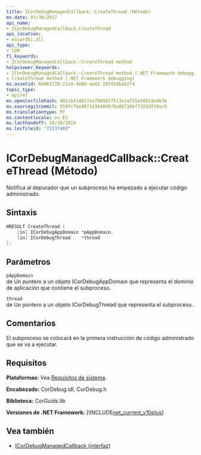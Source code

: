 ```yaml
---
title: ICorDebugManagedCallback::CreateThread (Método)
ms.date: 03/30/2017
api_name:
- ICorDebugManagedCallback.CreateThread
api_location:
- mscordbi.dll
api_type:
- COM
f1_keywords:
- ICorDebugManagedCallback::CreateThread method
helpviewer_keywords:
- ICorDebugManagedCallback::CreateThread method [.NET Framework debugging]
- CreateThread method [.NET Framework debugging]
ms.assetid: 6b961728-21c4-4e8d-ae81-197458be62f4
topic_type:
- apiref
ms.openlocfilehash: 401cb41d8231e78b8657513e1a755a50814e463b
ms.sourcegitcommit: 559fcfbe4871636494870a8b716bf7325df34ac5
ms.translationtype: MT
ms.contentlocale: es-ES
ms.lasthandoff: 10/30/2019
ms.locfileid: "73137403"
---
```

# <a name="icordebugmanagedcallbackcreatethread-method"></a>ICorDebugManagedCallback::CreateThread (Método)
Notifica al depurador que un subproceso ha empezado a ejecutar código administrado.  
  
## <a name="syntax"></a>Sintaxis  
  
```cpp  
HRESULT CreateThread (  
    [in] ICorDebugAppDomain *pAppDomain,  
    [in] ICorDebugThread    *thread  
);  
```  
  
## <a name="parameters"></a>Parámetros  
 `pAppDomain`  
 de Un puntero a un objeto ICorDebugAppDomain que representa el dominio de aplicación que contiene el subproceso.  
  
 `thread`  
 de Un puntero a un objeto ICorDebugThread que representa el subproceso.  
  
## <a name="remarks"></a>Comentarios  
 El subproceso se colocará en la primera instrucción de código administrado que se va a ejecutar.  
  
## <a name="requirements"></a>Requisitos  
 **Plataformas:** Vea [Requisitos de sistema](../../../../docs/framework/get-started/system-requirements.md).  
  
 **Encabezado:** CorDebug.idl, CorDebug.h  
  
 **Biblioteca:** CorGuids.lib  
  
 **Versiones de .NET Framework:** [!INCLUDE[net_current_v10plus](../../../../includes/net-current-v10plus-md.md)]  
  
## <a name="see-also"></a>Vea también

- [ICorDebugManagedCallback (interfaz)](../../../../docs/framework/unmanaged-api/debugging/icordebugmanagedcallback-interface.md)
